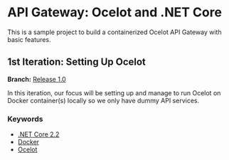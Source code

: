 # API Gateway: Ocelot and .NET Core
This is a sample project to build a containerized Ocelot API Gateway with basic features.

## 1st Iteration: Setting Up Ocelot
**Branch:** [Release 1.0](https://github.com/kkadir/ocelot-user-location/tree/release-1.0)

In this iteration, our focus will be setting up and manage to run Ocelot on Docker container(s) locally so we only have dummy API services.

### Keywords
- [.NET Core 2.2](https://dotnet.microsoft.com/download/dotnet-core/2.2)
- [Docker](https://docs.docker.com/install/)
- [Ocelot](https://github.com/ThreeMammals/Ocelot)
